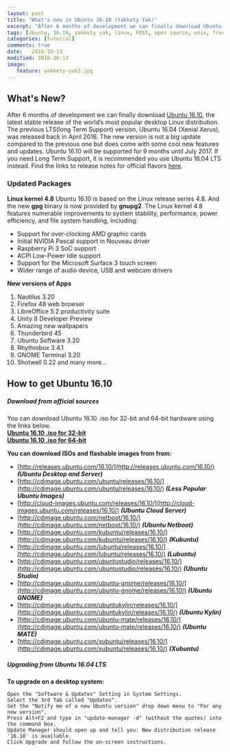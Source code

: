 ```yaml
---
layout: post
title: "What's new in Ubuntu 16.10 (Yakkety Yak)"
excerpt: "After 6 months of development we can finally download Ubuntu 16.10, the latest stable release of the world’s most popular desktop Linux distribution. Here are the top things to do after installing Ubuntu 16.10."
tags: [ubuntu, 16.10, yakkety yak, linux, FOSS, open source, unix, free, canonical, tutorial ]
categories: [Tutorial]
comments: true
date:   2016-10-13
modified: 2016-10-13
image:
   feature: yakkety-yak2.jpg
---
```


## What's New?
After 6 months of development we can finally download [Ubuntu 16.10](https://www.ubuntu.com/download/desktop), the latest stable release of the world’s most popular desktop Linux distribution. The previous LTS(long Term Support) version, Ubuntu 16.04 (Xenial Xerus), was released back in April 2016. The new version is not a big update compared to the previous one but does come with some cool new features and updates. Ubuntu 16.10 will be supported for 9 months until July 2017. If you need Long Term Support, it is recommended you use Ubuntu 16.04 LTS instead. Find the links to release notes for official flavors [here](https://wiki.ubuntu.com/YakketyYak/ReleaseNotes#Official_flavours). 

### Updated Packages
**Linux kernel 4.8**
Ubuntu 16.10 is based on the Linux release series 4.8. And the new **gpg** binary is now provided by **gnupg2**. The Linux kernel 4.8 features numerable improvements to system stability, performance, power efficiency, and file system handling, including:

* Support for over-clocking AMD graphic cards
* Initial NVIDIA Pascal support in Nouveau driver
* Raspberry Pi 3 SoC support
* ACPI Low-Power Idle support
* Support for the Microsoft Surface 3 touch screen
* Wider range of audio device, USB and webcam drivers

**New versions of Apps**

1. Nautilus 3.20
2. Firefox 48 web browser
3. LibreOffice 5.2 productivity suite
4. Unity 8 Developer Preview
5. Amazing new wallpapers
6. Thunderbird 45
7. Ubuntu Software 3.20
8. Rhythmbox 3.4.1
9. GNOME Terminal 3.20
10. Shotwell 0.22 and many more...

## How to get Ubuntu 16.10

##### Download from official sources

You can download Ubuntu 16.10 .iso for 32-bit and 64-bit hardware using the links below.<br>
[**Ubuntu 16.10 .iso for 32-bit**](http://releases.ubuntu.com/16.10/ubuntu-16.10-desktop-i386.iso)<br> 
[**Ubuntu 16.10 .iso for 64-bit**](http://releases.ubuntu.com/16.10/ubuntu-16.10-desktop-amd64.iso)

**You can download ISOs and flashable images from from:**

* [http://releases.ubuntu.com/16.10/](http://releases.ubuntu.com/16.10/)  **_(Ubuntu Desktop and Server)_**
* [http://cdimage.ubuntu.com/ubuntu/releases/16.10/](http://cdimage.ubuntu.com/ubuntu/releases/16.10/)  **_(Less Popular Ubuntu Images)_**
* [http://cloud-images.ubuntu.com/releases/16.10/](http://cloud-images.ubuntu.com/releases/16.10/)  **_(Ubuntu Cloud Server)_**
* [http://cdimage.ubuntu.com/netboot/16.10/](http://cdimage.ubuntu.com/netboot/16.10/)  **_(Ubuntu Netboot)_**
* [http://cdimage.ubuntu.com/kubuntu/releases/16.10/](http://cdimage.ubuntu.com/kubuntu/releases/16.10/)  **_(Kubuntu)_**
* [http://cdimage.ubuntu.com/lubuntu/releases/16.10/](http://cdimage.ubuntu.com/lubuntu/releases/16.10/)  **_(Lubuntu)_**
* [http://cdimage.ubuntu.com/ubuntustudio/releases/16.10/](http://cdimage.ubuntu.com/ubuntustudio/releases/16.10/)  **_(Ubuntu Studio)_**
* [http://cdimage.ubuntu.com/ubuntu-gnome/releases/16.10/](http://cdimage.ubuntu.com/ubuntu-gnome/releases/16.10/)  **_(Ubuntu GNOME)_**
* [http://cdimage.ubuntu.com/ubuntukylin/releases/16.10/](http://cdimage.ubuntu.com/ubuntukylin/releases/16.10/)  **_(Ubuntu Kylin)_**
* [http://cdimage.ubuntu.com/ubuntu-mate/releases/16.10/](http://cdimage.ubuntu.com/ubuntu-mate/releases/16.10/)  **_(Ubuntu MATE)_**
* [http://cdimage.ubuntu.com/xubuntu/releases/16.10/](http://cdimage.ubuntu.com/xubuntu/releases/16.10/)  **_(Xubuntu)_**

##### Upgrading from Ubuntu 16.04 LTS

**To upgrade on a desktop system:**
```   
Open the "Software & Updates" Setting in System Settings.
Select the 3rd Tab called "Updates".
Set the "Notify me of a new Ubuntu version" drop down menu to "For any new version".
Press Alt+F2 and type in "update-manager -d" (without the quotes) into the command box.
Update Manager should open up and tell you: New distribution release '16.10' is available.
Click Upgrade and follow the on-screen instructions. 
```


